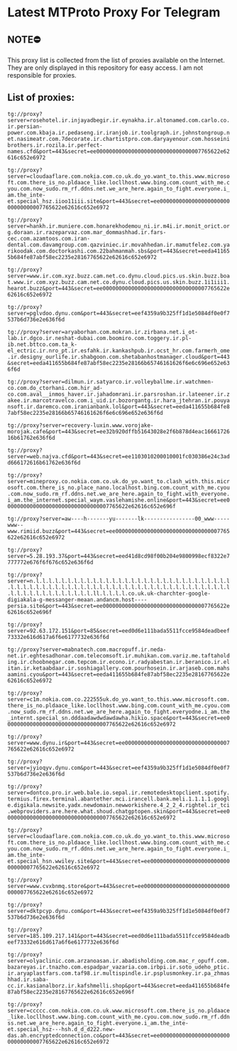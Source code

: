 # Latest MTProto Proxy For Telegram

## NOTE⛔

This proxy list is collected from the list of proxies available on the Internet. They are only displayed in this repository for easy access. I am not responsible for proxies.

## List of proxies:

`tg://proxy?server=rosehotel.ir.injayadbegir.ir.eynakha.ir.altonamed.com.carlo.co.ir.persian-power.com.kbaja.ir.pedaseng.ir.iranjob.ir.toolgraph.ir.johnstongroup.net.nasimeatr.com.7decorate.ir.chartistpro.com.daryayenour.com.hosseinibrothers.ir.rozila.ir.perfect-names.cfd&port=443&secret=ee000000000000000000000000000000007765622e62616c652e6972`

`tg://proxy?server=cloudaaflare.com.nokia.com.co.uk.do_yo.want_to.this.www.microsoft.com.there_is_no.pldaace_like.locllhost.www.bing.com.count_with_me.cyou.com.now_sudo.rm_rf.ddns.net.we_are_here.again_to_fight.everyone.i_am.the_inte-et.special_hsz.iioo11iii.site&port=443&secret=ee000000000000000000000000000000007765622e62616c652e6972`

`tg://proxy?server=hankh.ir.muniere.com.honarekhodemou_ni.ir.m4i.ir.monit_orict.org.doraan.ir.razeparvaz.com.mar_dommashhad.ir.fars-cec.com.azamtoos.com.iran-dental.com.davamgroup.com.qazviniec.ir.movahhedan.ir.mamutfelez.com.yarikoodak.com.doctorkashi.com.22bahmanmah.sbs&port=443&secret=eeda411655b684fe87abf58ec2235e28167765622e62616c652e6972`

`tg://proxy?server=www.ir.com.xyz.buzz.cam.net.co.dynu.cloud.pics.us.skin.buzz.boat.www.ir.com.xyz.buzz.cam.net.co.dynu.cloud.pics.us.skin.buzz.1i1iii1.hearot.buzz&port=443&secret=ee000000000000000000000000000000007765622e62616c652e6972`

`tg://proxy?server=pglvdoo.dynu.com&port=443&secret=eef4359a9b325ff1d1e5084df0e0f7537b6d736e2e636f6d`

`tg://proxy?server=aryaborhan.com.mokran.ir.zirbana.net.i_ot-lab.ir.dgco.ir.neshat-dubai.com.boomiro.com.toggery.ir.pl-ib.net.bttco.com.ta_k-el_ectric.ir.nro_pt.ir.esfahk.ir.kankashpub.ir.ocst_hr.com.farmerh_ome.ir.designy_ourlife.ir.shabgoon.com.shetabanhostmanager.cloud&port=443&secret=eeda411655b684fe87abf58ec2235e28166b65746161626f6e6c696e652e636f6d`

`tg://proxy?server=dilmun.ir.satyarco.ir.volleyballme.ir.watchmen-co.com.do_ctorhani.com.hir_ad-co.com.aval__inmos_haver.ir.jahadomrani.ir.parsroshan.ir.lateener.ir.zakee.ir.marcotravelco.com.i_uid.ir.bozorgantg.ir.hara_jtehran.ir.pouyansoft.ir.daremco.com.iranianbank.lol&port=443&secret=eeda411655b684fe87abf58ec2235e28166b65746161626f6e6c696e652e636f6d`

`tg://proxy?server=recovery-luxin.www.vorojake-morojak.cafe&port=443&secret=ee32b920dffb51643028e2f6b878d4eac1666172616b61762e636f6d`

`tg://proxy?server=web.najva.cfd&port=443&secret=ee1103010200010001fc030386e24c3add666172616b61762e636f6d`

`tg://proxy?server=mineproxy.co.nokia.com.co.uk.do_yo.want_to.clash_with.this.microsoft.com.there_is_no.place_nano.localhost.bing.com.count_with_me.cyou.com.now_sudo.rm_rf.ddns.net.we_are_here.again_to_fight.with_everyone.i_am.the_internet.special_waym.vaslehamishe.online&port=443&secret=ee000000000000000000000000000000007765622e62616c652e696f`

`tg://proxy?server=aw----h-------yu-------lk----------------00_www-----www--www.rimiid.buzz&port=443&secret=ee000000000000000000000000000000007765622e62616c652e6972`

`tg://proxy?server=5.28.193.37&port=443&secret=eed41d8cd98f00b204e9800998ecf8322e7777772e676f6f676c652e636f6d`

`tg://proxy?server=n.l.l.l.l.l.l.l.l.l.l.l.l.l.l.l.l.l.l.l.l.l.l.l.l.l.l.l.l.l.l.l.l.l.l.l.l.l.l.l.l.l.l.l.l.l.l.l.l.l.l.l.l.l.l.l.l.l.l.l.l.l.l.l.l.l.l.l.l.l.l.l.l.l.l.l.l.l.l.l.ll.l.l.l.l.co.uk.uk-charchter-google-digiakala-g-messanger-meaan.andancm.host----persia.site&port=443&secret=ee000000000000000000000000000000007765622e62616c652e696f`

`tg://proxy?server=92.63.172.151&port=85&secret=eed0d6e111bada5511fcce9584deadbeef73332e616d617a6f6e6177732e636f6d`

`tg://proxy?server=mabnatech.com.macropuff.ir.neda-net.ir.eghtesadhonar.com.telecomsoft.ir.muhikan.com.variz.me.taftaholding.ir.choobnegar.com.tepcom.ir.econo.ir.radyabestan.ir.beranico.ir.elitan.ir.ketaabdaar.ir.soshiagallery.com.pourhosein.ir.arjaseb.com.mahsaamini.cyou&port=443&secret=eeda411655b684fe87abf58ec2235e28167765622e62616c652e6972`

`tg://proxy?server=c1m.nokia.com.co.222555uk.do_yo.want_to.this.www.microsoft.com.there_is_no.pldaace_like.locllhost.www.bing.com.count_with_me.cyou.com.now_sudo.rm_rf.ddns.net.we_are_here.again_to_fight.everyodne.i_am.the_internt.special_sn.dddaadawdwdawdawha.hikio.space&port=443&secret=ee000000000000000000000000000000007765622e62616c652e6972`

`tg://proxy?server=www.dynu.ir&port=443&secret=ee000000000000000000000000000000007765622e62616c652e6972`

`tg://proxy?server=jyioqyv.dynu.com&port=443&secret=eef4359a9b325ff1d1e5084df0e0f7537b6d736e2e636f6d`

`tg://proxy?server=dontco.pro.ir.web.bale.io.sepal.ir.remotedesktopclient.spotify.termius.firex.terminal.abantether.mci.irancell.bank.meli.1.1.1.1.google.digikala.newsite.yadx.newdomain.newworkishere.4_2_2_4.rightel.ir_tci.webproviders.are.here.what.shoud.chatgptopen.skin&port=443&secret=ee000000000000000000000000000000007765622e62616c652e6972`

`tg://proxy?server=cloudaaflare.com.nokia.com.co.uk.do_yo.want_to.this.www.microsoft.com.there_is_no.pldaace_like.locllhost.www.bing.com.count_with_me.cyou.com.now_sudo.rm_rf.ddns.net.we_are_here.again_to_fight.everyone.i_am.the_inte-et.special_hsn.wwiley.site&port=443&secret=ee000000000000000000000000000000007765622e62616c652e6972`

`tg://proxy?server=www.cvxbnmq.store&port=443&secret=ee000000000000000000000000000000007765622e62616c652e6972`

`tg://proxy?server=dktpcyp.dynu.com&port=443&secret=eef4359a9b325ff1d1e5084df0e0f7537b6d736e2e636f6d`

`tg://proxy?server=185.109.217.141&port=443&secret=eed0d6e111bada5511fcce9584deadbeef73332e616d617a6f6e6177732e636f6d`

`tg://proxy?server=olyaclinic.com.arzanoasan.ir.abadisholding.com.mac_r_opuff.com.bazareyas.ir.tnazho.com.espadpar_vazaria.com.irbpi.ir.soto_udeho_ptic.ir.aryaplastfars.com.taf98.ir.multispindle.ir.psplusmonkey.ir.pa_zhmashhad.ir.saba-cc.ir.kasianalborz.ir.kafshmelli.shop&port=443&secret=eeda411655b684fe87abf58ec2235e28167765622e62616c652e696f`

`tg://proxy?server=ccccc.com.nokia.com.co.uk.www.microsoft.com.there_is_no.pldaace_like.locllhost.www.bing.com.count_with_me.cyou.com.now_sudo.rm_rf.ddnss.net.we_are_here.again_to_fight.everyone.i_am.the_inte-et.special_hsz---hsh.d_d_d222.new-das.ah.encryptedconnection.co&port=443&secret=ee000000000000000000000000000000007765622e62616c652e6972`

